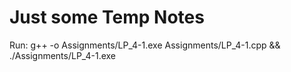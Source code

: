 # Just some Temp Notes

Run:
g++ -o Assignments/LP_4-1.exe Assignments/LP_4-1.cpp && ./Assignments/LP_4-1.exe
